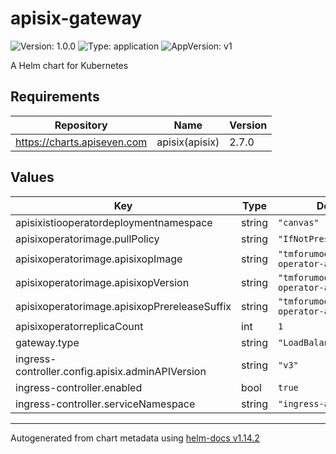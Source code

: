 # apisix-gateway

![Version: 1.0.0](https://img.shields.io/badge/Version-1.0.0-informational?style=flat-square) ![Type: application](https://img.shields.io/badge/Type-application-informational?style=flat-square) ![AppVersion: v1](https://img.shields.io/badge/AppVersion-v1-informational?style=flat-square)

A Helm chart for Kubernetes

## Requirements

| Repository | Name | Version |
|------------|------|---------|
| https://charts.apiseven.com | apisix(apisix) | 2.7.0 |

## Values

| Key | Type | Default | Description |
|-----|------|---------|-------------|
| apisixistiooperatordeploymentnamespace | string | `"canvas"` |  |
| apisixoperatorimage.pullPolicy | string | `"IfNotPresent"` |  |
| apisixoperatorimage.apisixopImage | string | `"tmforumodacanvas/api-operator-apisix:1.0.0"` |  |
| apisixoperatorimage.apisixopVersion | string | `"tmforumodacanvas/api-operator-apisix:1.0.0"` |  |
| apisixoperatorimage.apisixopPrereleaseSuffix | string | `"tmforumodacanvas/api-operator-apisix:1.0.0"` |  |
| apisixoperatorreplicaCount | int | `1` |  |
| gateway.type | string | `"LoadBalancer"` |  |
| ingress-controller.config.apisix.adminAPIVersion | string | `"v3"` |  |
| ingress-controller.enabled | bool | `true` |  |
| ingress-controller.serviceNamespace | string | `"ingress-apisix"` |  |

----------------------------------------------
Autogenerated from chart metadata using [helm-docs v1.14.2](https://github.com/norwoodj/helm-docs/releases/v1.14.2)
